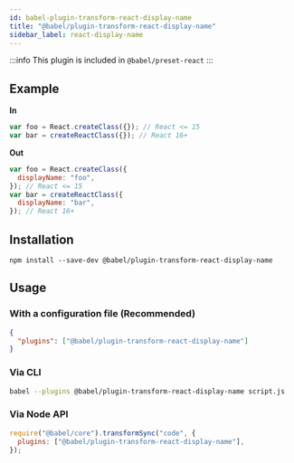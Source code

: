 ```yaml
---
id: babel-plugin-transform-react-display-name
title: "@babel/plugin-transform-react-display-name"
sidebar_label: react-display-name
---
```


:::info
This plugin is included in `@babel/preset-react`
:::

## Example

**In**

```js title="JavaScript"
var foo = React.createClass({}); // React <= 15
var bar = createReactClass({}); // React 16+
```

**Out**

```js title="JavaScript"
var foo = React.createClass({
  displayName: "foo",
}); // React <= 15
var bar = createReactClass({
  displayName: "bar",
}); // React 16+
```

## Installation

```shell npm2yarn
npm install --save-dev @babel/plugin-transform-react-display-name
```

## Usage

### With a configuration file (Recommended)

```json title="babel.config.json"
{
  "plugins": ["@babel/plugin-transform-react-display-name"]
}
```

### Via CLI

```sh title="Shell"
babel --plugins @babel/plugin-transform-react-display-name script.js
```

### Via Node API

```js title="JavaScript"
require("@babel/core").transformSync("code", {
  plugins: ["@babel/plugin-transform-react-display-name"],
});
```
